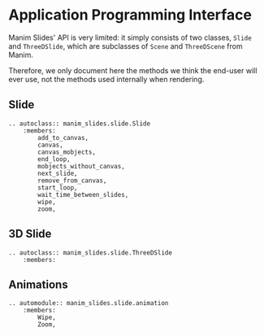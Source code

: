 # Application Programming Interface

Manim Slides' API is very limited: it simply consists of two classes, `Slide`
and `ThreeDSlide`, which are subclasses of `Scene` and `ThreeDScene` from Manim.

Therefore, we only document here the methods we think the end-user will ever
use, not the methods used internally when rendering.

## Slide

```{eval-rst}
.. autoclass:: manim_slides.slide.Slide
    :members:
        add_to_canvas,
        canvas,
        canvas_mobjects,
        end_loop,
        mobjects_without_canvas,
        next_slide,
        remove_from_canvas,
        start_loop,
        wait_time_between_slides,
        wipe,
        zoom,
```

## 3D Slide

```{eval-rst}
.. autoclass:: manim_slides.slide.ThreeDSlide
    :members:
```

## Animations

```{eval-rst}
.. automodule:: manim_slides.slide.animation
    :members:
        Wipe,
        Zoom,
```
